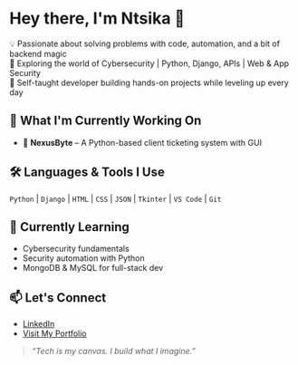 # Hey there, I'm Ntsika 👋

💡 Passionate about solving problems with code, automation, and a bit of backend magic  
🔐 Exploring the world of Cybersecurity | Python, Django, APIs | Web & App Security  
🎯 Self-taught developer building hands-on projects while leveling up every day

## 🔭 What I'm Currently Working On
- 🎫 **NexusByte** – A Python-based client ticketing system with GUI

## 🛠️ Languages & Tools I Use
`Python` | `Django` | `HTML` | `CSS` | `JSON` | `Tkinter` | `VS Code` | `Git`

## 🌱 Currently Learning
- Cybersecurity fundamentals
- Security automation with Python
- MongoDB & MySQL for full-stack dev

## 📫 Let's Connect
- [LinkedIn](https://linkedin.com/in/your-link)
- [Visit My Portfolio](https://portfolio.ntsikatech.co.za)

> *“Tech is my canvas. I build what I imagine.”*
